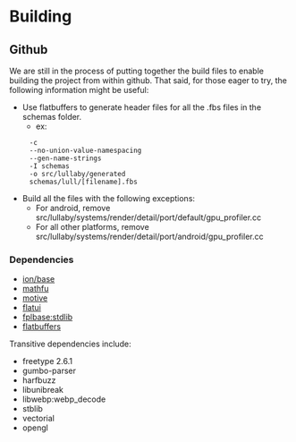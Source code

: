 # Building



## Github

We are still in the process of putting together the build files to enable
building the project from within github. That said, for those eager to try, the
following information might be useful:

-   Use flatbuffers to generate header files for all the .fbs files in the
    schemas folder.
    - ex:
```flatc
     -c
     --no-union-value-namespacing
     --gen-name-strings
     -I schemas
     -o src/lullaby/generated
     schemas/lull/[filename].fbs
```
-   Build all the files with the following exceptions:
    -   For android, remove
        src/lullaby/systems/render/detail/port/default/gpu_profiler.cc
    -   For all other platforms, remove
        src/lullaby/systems/render/detail/port/android/gpu_profiler.cc

### Dependencies

-   [ion/base](https://github.com/google/ion)
-   [mathfu](https://github.com/google/mathfu)
-   [motive](https://github.com/google/motive)
-   [flatui](https://github.com/google/flatui)
-   [fplbase:stdlib](https://github.com/google/fplbase)
-   [flatbuffers](https://github.com/google/flatbuffers)

Transitive dependencies include:

-   freetype 2.6.1
-   gumbo-parser
-   harfbuzz
-   libunibreak
-   libwebp:webp_decode
-   stblib
-   vectorial
-   opengl
